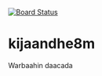 [![Board Status](https://dev.azure.com/hartasheekh88/b8cb8a70-4d0d-4dff-ab18-745bbd179a1d/f2220605-536e-4554-af40-e99fad670fee/_apis/work/boardbadge/5aa30c97-0ec7-4444-863f-a1821920f712)](https://dev.azure.com/hartasheekh88/b8cb8a70-4d0d-4dff-ab18-745bbd179a1d/_boards/board/t/f2220605-536e-4554-af40-e99fad670fee/Microsoft.RequirementCategory)
# kijaandhe8m
Warbaahin daacada
